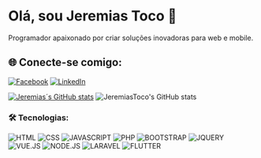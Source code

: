 # Olá, sou Jeremias Toco 👋
Programador apaixonado por criar soluções inovadoras para web e mobile.
## 🌐 Conecte-se comigo:
 [![Facebook](https://img.shields.io/badge/Facebook-1877F2?style=for-the-badge&logo=facebook&logoColor=white)](https://web.facebook.com/profile.php?id=61557470161375&_rdc=1&_rdr)
 [![LinkedIn](https://img.shields.io/badge/LinkedIn-0077B5?style=for-the-badge&logo=linkedin&logoColor=white)](https://www.linkedin.com/in/jeremias-toco-83ba84291/)
 
 [![Jeremias´s GitHub stats](https://github-readme-stats.vercel.app/api?username=JeremiasToco)](https://github.com/anuraghazra/github-readme-stats)
 ![JeremiasToco's GitHub stats](https://github-readme-stats.vercel.app/api?username=JeremiasToco&show_icons=true&theme=radical)
  ### 🛠 Tecnologias:
![HTML](https://img.shields.io/badge/HTML5-E34F26?style=for-the-badge&logo=html5&logoColor=white)
![CSS](https://img.shields.io/badge/CSS3-1572B6?style=for-the-badge&logo=css3&logoColor=white)
![JAVASCRIPT](https://img.shields.io/badge/JavaScript-F7DF1E?style=for-the-badge&logo=javascript&logoColor=black)
![PHP](https://img.shields.io/badge/PHP-777BB4?style=for-the-badge&logo=php&logoColor=white)
![BOOTSTRAP](https://img.shields.io/badge/Bootstrap-563D7C?style=for-the-badge&logo=bootstrap&logoColor=white)
![JQUERY](https://img.shields.io/badge/jQuery-0769AD?style=for-the-badge&logo=jquery&logoColor=white)
![VUE.JS](https://img.shields.io/badge/Vue.js-35495E?style=for-the-badge&logo=vue.js&logoColor=4FC08D)
![NODE.JS](https://img.shields.io/badge/Node.js-43853D?style=for-the-badge&logo=node.js&logoColor=white)
![LARAVEL](https://img.shields.io/badge/Laravel-FF2D20?style=for-the-badge&logo=laravel&logoColor=white)
![FLUTTER](https://img.shields.io/badge/Flutter-02569B?style=for-the-badge&logo=flutter&logoColor=white)


